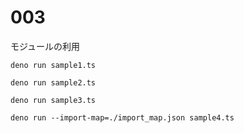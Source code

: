# 003

モジュールの利用

```shell
deno run sample1.ts
```

```shell
deno run sample2.ts
```

```shell
deno run sample3.ts
```

```shell
deno run --import-map=./import_map.json sample4.ts
```
